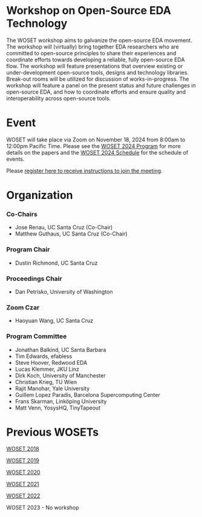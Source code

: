 
# Workshop on Open-Source EDA Technology


The WOSET workshop aims to galvanize the open-source EDA movement. The
workshop will (virtually) bring together EDA researchers who are committed to
open-source principles to share their experiences and coordinate
efforts towards developing a reliable, fully open-source EDA flow. The
workshop will feature presentations that overview existing
or under-development open-source tools, designs and technology
libraries. Break-out rooms will be utilized for discussion of works-in-progress. 
The workshop will feature a panel on the present status and
future challenges in open-source EDA, and how to coordinate efforts
and ensure quality and interoperability across open-source tools.


# Event

WOSET will take place via Zoom on November 18, 2024 from 8:00am to 12:00pm Pacific Time.
Please see the [WOSET 2024 Program](WOSET2024.md) for more details on the papers and
the [WOSET 2024 Schedule](WOSET2024-schedule.md) for the schedule of events.

Please [register here to receive instructions to join the meeting](https://forms.gle/Z8uGR7MTGvAzQMc6A).

# Organization

### Co-Chairs
* Jose Renau, UC Santa Cruz (Co-Chair)
* Matthew Guthaus, UC Santa Cruz (Co-Chair)

### Program Chair
* Dustin Richmond, UC Santa Cruz

### Proceedings Chair
* Dan Petrisko, University of Washington

### Zoom Czar
* Haoyuan Wang, UC Santa Cruz

### Program Committee
* Jonathan Balkind, UC Santa Barbara
* Tim Edwards, efabless
* Steve Hoover, Redwood EDA
* Lucas Klemmer, JKU Linz
* Dirk Koch, University of Manchester
* Christian  Krieg, TU Wien
* Rajit Manohar, Yale University
* Guillem Lopez Paradis, Barcelona Supercomputing Center
* Frans Skarman, Linköping University
* Matt Venn, YosysHQ, TinyTapeout



# Previous WOSETs

[WOSET 2018](WOSET2018.md)

[WOSET 2019](WOSET2019.md)

[WOSET 2020](WOSET2020.md)

[WOSET 2021](WOSET2021.md)

[WOSET 2022](WOSET2022.md)

WOSET 2023 - No workshop
